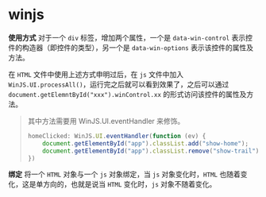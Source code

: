 # winjs

**使用方式**
对于一个 `div` 标签，增加两个属性，一个是 `data-win-control` 表示控件的构造器（即控件的类型），另一个是 `data-win-options` 表示该控件的属性及方法。

在 `HTML` 文件中使用上述方式申明过后，在 `js` 文件中加入 `WinJS.UI.processAll()`，运行完之后就可以看到效果了，之后可以通过 `document.getElemntById("xxx").winControl.xx` 的形式访问该控件的属性及方法。

> 其中方法需要用 WinJS.UI.eventHandler 来修饰。
> ```js
> homeClicked: WinJS.UI.eventHandler(function (ev) {
>     document.getElementById("app").classList.add("show-home");
>     document.getElementById("app").classList.remove("show-trail");
> })
> ```

**绑定**
将一个 `HTML` 对象与一个 `js` 对象绑定，当 `js` 对象变化时，`HTML` 也随着变化，这是单方向的，也就是说当 `HTML` 变化时，`js` 对象不随着变化。